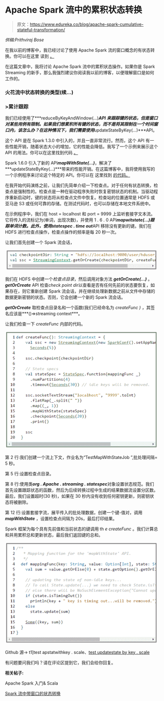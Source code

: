# Apache Spark 流中的累积状态转换

> 原文：<https://www.edureka.co/blog/apache-spark-cumulative-stateful-transformation/>

*供稿:Prithviraj Bose*

在我以前的博客中，我已经讨论了使用 Apache Spark 流的窗口概念的有状态转换。你可以在这里 读到 [。](https://www.edureka.co/blog/stateful-transformations-with-windowing-in-spark-streaming/)

在这篇文章中，我将讨论 Apache Spark 流中的累积状态操作。如果你是 Spark Streaming 的新手，那么我强烈建议你阅读我以前的博客，以便理解窗口是如何工作的。

### 火花流中状态转换的类型(续…)

### >累计跟踪

我们已经使用了***reduceByKeyAndWindow(…)***API 来跟踪键的状态，但是窗口对某些用例有限制。如果我们想累积所有键的状态，而不是将其限制在一个时间窗口内，该怎么办？在这种情况下，我们需要使用***updateStateByKey(…)***API。

这个 API 是在 Spark 1.3.0 中引入的，并且一直非常流行。然而，这个 API 有一些性能开销，随着状态大小的增加，它的性能会降低。我写了一个示例来展示这个 API 的用法。你可以在这里找到代码 [。](https://github.com/prithvirajbose/spark-dev/blob/master/src/main/scala/examples/streaming/TestUpdateStateByKey.scala)

Spark 1.6.0 引入了新的 API***mapWithState(…)***，解决了***updateStateByKey(…)***带来的性能开销。在这篇博客中，我将使用我写的一个示例程序来讨论这个特定的 API。你可以在 这里找到 [的代码。](https://github.com/prithvirajbose/spark-dev/blob/master/src/main/scala/examples/streaming/TestMapWithState.scala)

在我开始代码演练之前，让我们先简单介绍一下检查点。对于任何有状态转换，检查点是强制性的。检查点是一种在驱动程序失败时恢复密钥状态的机制。当驱动程序重新启动时，键的状态将从检查点文件中恢复。检查站的位置通常是 HDFS 或亚马逊 S3 或任何可靠的存储。在测试代码时，也可以存储在本地文件系统中。

在示例程序中，我们在 host = localhost 和 port = 9999 上监听套接字文本流。它将传入的流标记为(单词，出现次数)，并使用 1 . 6 . 0 API***mapwitstate(…)***跟踪单词计数。此外，使用***statespec . time out***API 移除没有更新的键。我们在 HDFS 进行检查点操作，检查点操作的频率是每 20 秒一次。

让我们首先创建一个 Spark 流会话，

![Spark-streaming-session](img/87529584962a8c302fcd5853cb864de9.png)

我们在 HDFS 中创建一个*检查点目录*，然后调用对象方法 ***getOrCreate(…)*** 。 ***getOrCreate*** API 检查*check point dir*以查看是否有任何先前的状态要恢复，如果存在，则它重新创建 Spark 流会话，并在继续处理新数据之前从文件中存储的数据更新密钥的状态。否则，它会创建一个新的 Spark 流会话。

***getOrCreate*** 取检查点目录名和一个函数(我们已经命名为 *createFunc* *)* ，其签名应该是***()=>streaming context***。

让我们检查一下 *createFunc* 内部的代码。

![code-spark-streaming](img/b431e367b0f9affb66c9e2bd2e24a2ee.png)

第 2 行:我们创建一个流上下文，作业名为“TestMapWithStateJob ”,批处理间隔= 5 秒。

第 5 行:设置检查点目录。

第 8 行:使用类***org . Apache . streaming . statespec***对象设置状态规范。我们首先设置跟踪状态的函数，然后为后续转换过程中生成的结果数据流设置分区数。最后，我们设置超时(30 秒)，如果在 30 秒内没有收到任何密钥更新，则密钥状态将被删除。

第 12 行:设置套接字流，展平传入的批处理数据，创建一个键-值对，调用 ***mapWithState*** ，设置检查点间隔为 20s，最后打印结果。

Spark 框架为每个具有先前值和当前状态的键调用 th *e createFunc* 。我们计算总和并用累积总和更新状态，最后我们返回键的总和。

![create-function-spark-streaming](img/d70392a89d50828b55e66acd9b68bc06.png)

Github 源-> t1]test apstatwithkey . scale、[test updatestate by key . scale](https://github.com/prithvirajbose/spark-dev/blob/master/src/main/scala/examples/streaming/TestUpdateStateByKey.scala)

有问题要问我们吗？请在评论区提到它，我们会给你回复。

**相关帖子:**

Apache Spark 入门& Scala

[Spark 流中带窗口的状态转换](https://www.edureka.co/blog/stateful-transformations-with-windowing-in-spark-streaming/)